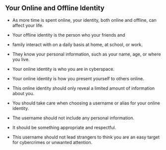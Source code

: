 ## Your Online and Offline Identity

+ As more time is spent online, your identity, both online and offline, can affect your life. 
+ Your offline identity is the person who your friends and 
+ family interact with on a daily basis at home, at school, or work. 
+ They know your personal information, such as your name, age, or where you live. 
+ Your online identity is who you are in cyberspace. 
+ Your online identity is how you present yourself to others online. 
+ This online identity should only reveal a limited amount of information about you.

+ You should take care when choosing a username or alias for your online identity. 
+ The username should not include any personal information. 
+ It should be something appropriate and respectful. 
+ This username should not lead strangers to think you are an easy target for cybercrimes or unwanted attention.

